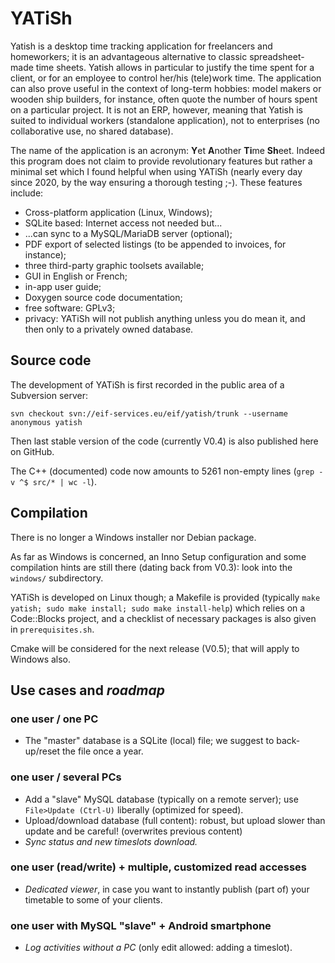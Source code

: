 # YATiSh

Yatish is a desktop time tracking application for freelancers and homeworkers; it is an advantageous alternative to classic spreadsheet-made time sheets. Yatish allows in particular to justify the time spent for a client, or for an employee to control her/his (tele)work time. The application can also prove useful in the context of long-term hobbies: model makers or wooden ship builders, for instance, often quote the number of hours spent on a particular project. It is not an ERP, however, meaning that Yatish is suited to individual workers (standalone application), not to enterprises (no collaborative use, no shared database).

The name of the application is an acronym: **Y**et **A**nother **Ti**me **Sh**eet. Indeed this program does not claim to provide revolutionary features but rather a minimal set which I found helpful when using YATiSh (nearly every day since 2020, by the way ensuring a thorough testing ;-). These features include:

* Cross-platform application (Linux, Windows);
* SQLite based: Internet access not needed but...
* ...can sync to a MySQL/MariaDB server (optional);
* PDF export of selected listings (to be appended to invoices, for instance);
* three third-party graphic toolsets available;
* GUI in English or French;
* in-app user guide;
* Doxygen source code documentation;
* free software: GPLv3;
* privacy: YATiSh will not publish anything unless you do mean it, and then only to a privately owned database.

## Source code

The development of YATiSh is first recorded in the public area of a Subversion server:
```
svn checkout svn://eif-services.eu/eif/yatish/trunk --username anonymous yatish
```

Then last stable version of the code (currently V0.4) is also published here on GitHub.

The C++ (documented) code now amounts to 5261 non-empty lines (`grep -v ^$ src/* | wc -l`).

## Compilation

There is no longer a Windows installer nor Debian package.

As far as Windows is concerned, an Inno Setup configuration and some compilation hints are still there (dating back from V0.3): look into the `windows/` subdirectory.

YATiSh is developed on Linux though; a Makefile is provided (typically `make yatish; sudo make install; sudo make install-help`) which relies on a Code::Blocks project, and a checklist of necessary packages is also given in `prerequisites.sh`.

Cmake will be considered for the next release (V0.5); that will apply to Windows also.

## Use cases and *roadmap*

### one user / one PC

* The "master" database is a SQLite (local) file; we suggest to back-up/reset the file once a year.

### one user / several PCs

* Add a "slave" MySQL database (typically on a remote server); use `File>Update (Ctrl-U)` liberally (optimized for speed).
* Upload/download database (full content): robust, but upload slower than update and be careful! (overwrites previous content)
* *Sync status and new timeslots download.*

### one user (read/write) + multiple, customized read accesses

* *Dedicated viewer*, in case you want to instantly publish (part of) your timetable to some of your clients.

### one user with MySQL "slave" + Android smartphone

* *Log activities without a PC* (only edit allowed: adding a timeslot).
